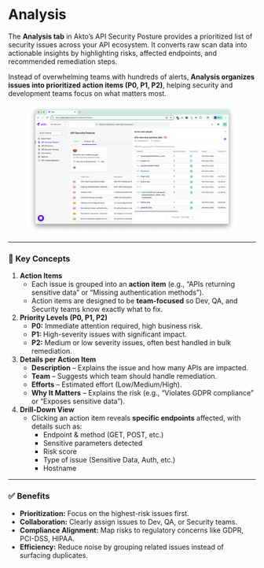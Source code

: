 # Analysis

The **Analysis tab** in Akto’s API Security Posture provides a prioritized list of security issues across your API ecosystem. It converts raw scan data into actionable insights by highlighting risks, affected endpoints, and recommended remediation steps.

Instead of overwhelming teams with hundreds of alerts, **Analysis organizes issues into prioritized action items (P0, P1, P2)**, helping security and development teams focus on what matters most.

<figure><img src="../../.gitbook/assets/image (134).png" alt=""><figcaption></figcaption></figure>

***

### 🔎 Key Concepts

1. **Action Items**
   * Each issue is grouped into an **action item** (e.g., “APIs returning sensitive data” or “Missing authentication methods”).
   * Action items are designed to be **team-focused** so Dev, QA, and Security teams know exactly what to fix.
2. **Priority Levels (P0, P1, P2)**
   * **P0:** Immediate attention required, high business risk.
   * **P1:** High-severity issues with significant impact.
   * **P2:** Medium or low severity issues, often best handled in bulk remediation.
3. **Details per Action Item**
   * **Description** – Explains the issue and how many APIs are impacted.
   * **Team** – Suggests which team should handle remediation.
   * **Efforts** – Estimated effort (Low/Medium/High).
   * **Why It Matters** – Explains the risk (e.g., “Violates GDPR compliance” or “Exposes sensitive data”).
4. **Drill-Down View**
   * Clicking an action item reveals **specific endpoints** affected, with details such as:
     * Endpoint & method (GET, POST, etc.)
     * Sensitive parameters detected
     * Risk score
     * Type of issue (Sensitive Data, Auth, etc.)
     * Hostname

***

### ✅ Benefits

* **Prioritization:** Focus on the highest-risk issues first.
* **Collaboration:** Clearly assign issues to Dev, QA, or Security teams.
* **Compliance Alignment:** Map risks to regulatory concerns like GDPR, PCI-DSS, HIPAA.
* **Efficiency:** Reduce noise by grouping related issues instead of surfacing duplicates.
